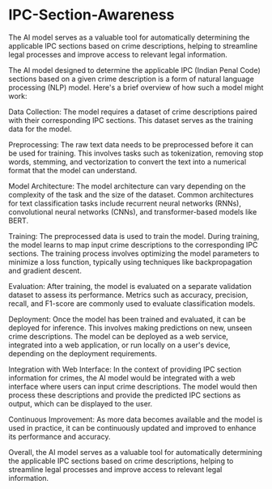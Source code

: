 # IPC-Section-Awareness
The AI model serves as a valuable tool for automatically determining the applicable IPC sections based on crime descriptions, helping to streamline legal processes and improve access to relevant legal information.

The AI model designed to determine the applicable IPC (Indian Penal Code) sections based on a given crime description is a form of natural language processing (NLP) model. Here's a brief overview of how such a model might work:

Data Collection: The model requires a dataset of crime descriptions paired with their corresponding IPC sections. This dataset serves as the training data for the model.

Preprocessing: The raw text data needs to be preprocessed before it can be used for training. This involves tasks such as tokenization, removing stop words, stemming, and vectorization to convert the text into a numerical format that the model can understand.

Model Architecture: The model architecture can vary depending on the complexity of the task and the size of the dataset. Common architectures for text classification tasks include recurrent neural networks (RNNs), convolutional neural networks (CNNs), and transformer-based models like BERT.

Training: The preprocessed data is used to train the model. During training, the model learns to map input crime descriptions to the corresponding IPC sections. The training process involves optimizing the model parameters to minimize a loss function, typically using techniques like backpropagation and gradient descent.

Evaluation: After training, the model is evaluated on a separate validation dataset to assess its performance. Metrics such as accuracy, precision, recall, and F1-score are commonly used to evaluate classification models.

Deployment: Once the model has been trained and evaluated, it can be deployed for inference. This involves making predictions on new, unseen crime descriptions. The model can be deployed as a web service, integrated into a web application, or run locally on a user's device, depending on the deployment requirements.

Integration with Web Interface: In the context of providing IPC section information for crimes, the AI model would be integrated with a web interface where users can input crime descriptions. The model would then process these descriptions and provide the predicted IPC sections as output, which can be displayed to the user.

Continuous Improvement: As more data becomes available and the model is used in practice, it can be continuously updated and improved to enhance its performance and accuracy.

Overall, the AI model serves as a valuable tool for automatically determining the applicable IPC sections based on crime descriptions, helping to streamline legal processes and improve access to relevant legal information.
